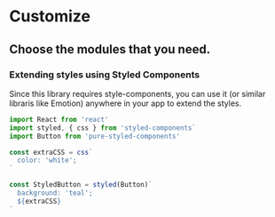 # Customize

## Choose the modules that you need.

### Extending styles using Styled Components

Since this library requires style-components, you can use it (or similar libraris like Emotion) anywhere in your app to extend the styles.

```js static
import React from 'react'
import styled, { css } from 'styled-components`
import Button from 'pure-styled-components'

const extraCSS = css`
  color: 'white';
`

const StyledButton = styled(Button)`
  background: 'teal';
  ${extraCSS}
`
```

